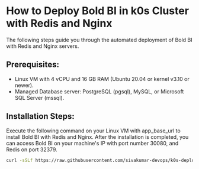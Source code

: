 # How to Deploy Bold BI in k0s Cluster with Redis and Nginx

The following steps guide you through the automated deployment of Bold BI with Redis and Nginx servers.

## Prerequisites:
- Linux VM with 4 vCPU and 16 GB RAM (Ubuntu 20.04 or kernel v3.10 or newer).
- Managed Database server: PostgreSQL (pgsql), MySQL, or Microsoft SQL Server (mssql).

## Installation Steps:
Execute the following command on your Linux VM with app_base_url to install Bold BI with Redis and Nginx. After the installation is completed, you can access Bold BI on your machine's IP with port number 30080, and Redis on port 32379.

```bash
curl -sSLf https://raw.githubusercontent.com/sivakumar-devops/k0s-deploy/main/deploy.sh | sudo bash -s -- --app_base_url=http://localhost

